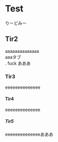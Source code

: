 # Test
りーどみー

## Tir2
aaaaaaaaaaaaaa\
	aaaタブ\
.      fuck
    あああ

### Tir3
eeeeeeeeeeeeee

#### Tir4
eeeeeeeeeeeeee

##### Tir5
eeeeeeeeeeeeeeあああ

